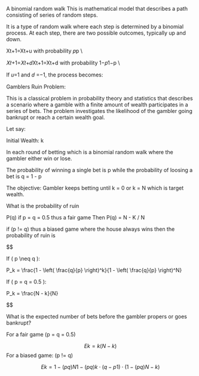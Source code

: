 A binomial random walk
This is mathematical model that describes a path consisting of series of random steps. 

It is a type of random walk where each step is determined by a binomial process. At each step, there are two possible outcomes, typically up and down. 


Xt+1​=Xt​+u with probability 𝑝p \\


𝑋𝑡+1=𝑋𝑡+𝑑Xt+1​=Xt​+d with probability 1−𝑝1−p \\


If 𝑢=1 and 𝑑 =−1, the process becomes:


Gamblers Ruin Problem:

This is a classical problem in probability theory and statistics that describes a scenario where a gamble with a finite amount of wealth participates in a series of bets. The problem investigates the likelihood of the gambler going bankrupt or reach a certain wealth goal. 

Let say:

Initial Wealth: k

In each round of betting which is a binomial random walk where the gambler either win or lose. 

The probability of winning a single bet is p while the probability of loosing a bet is q = 1 - p

The objective:
Gambler keeps betting until k = 0 or k = N which is target wealth. 


What is the probability of ruin
 
P(q)  if p = q  = 0.5 thus a fair game
Then P(q) = N - K / N

if (p != q) thus a biased game where the house always wins then the probability of ruin is

$$


If ( p \neq q ):


P_k = \frac{1 - \left( \frac{q}{p} \right)^k}{1 - \left( \frac{q}{p} \right)^N} 

$$
$$
If ( p = q = 0.5 ):


P_k = \frac{N - k}{N} 

$$

What is the expected number of bets before the gambler propers or goes bankrupt?

For a fair game (p = q = 0.5)

$$
Ek​=k(N−k)
$$
For a biased game: (p != q)

$$
Ek​=1−(pq​)N1−(pq​)k​⋅(q−p1​)⋅(1−(pq​)N−k)
$$